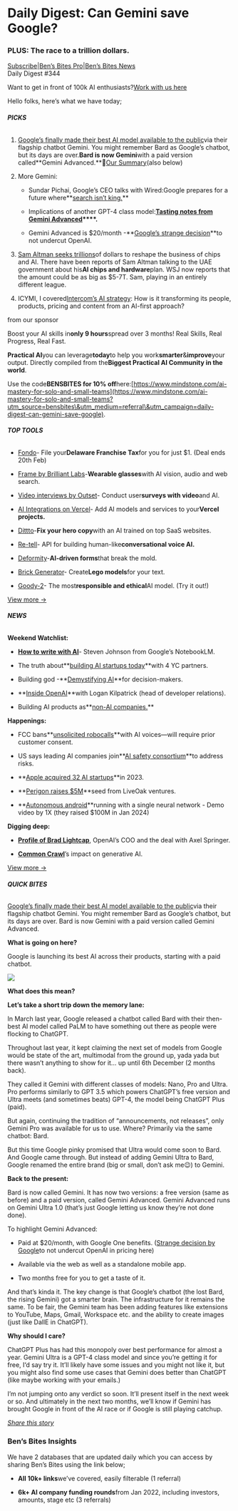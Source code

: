 # Daily Digest: Can Gemini save Google?

### PLUS: The race to a trillion dollars.

[S](https://bensbites.com?utm_source=bensbites\&utm_medium=referral\&utm_campaign=daily-digest-can-gemini-save-google)[ubscribe](https://bensbites.com?utm_source=bensbites\&utm_medium=referral\&utm_campaign=daily-digest-can-gemini-save-google)|[Ben’s Bites Pro](https://bensbites.beehiiv.com/upgrade)|[Ben’s Bites News](https://news.bensbites.co/?utm_source=bensbites\&utm_medium=referral\&utm_campaign=daily-digest-can-gemini-save-google)\
Daily Digest #344

Want to get in front of 100k AI enthusiasts?[Work with us here](https://grizzlyads.com/store/bens-bites?utm_source=bensbites\&utm_medium=referral\&utm_campaign=daily-digest-can-gemini-save-google)

Hello folks, here’s what we have today;

###### **PICKS**

1. [Google’s finally made their best AI model available to the public](https://blog.google/products/gemini/bard-gemini-advanced-app/?utm_source=bensbites\&utm_medium=referral\&utm_campaign=daily-digest-can-gemini-save-google)via their flagship chatbot Gemini. You might remember Bard as Google’s chatbot, but its days are over.**Bard is now Gemini**with a paid version called\*\*Gemini Advanced.\*\*🍿[Our Summary](https://bensbites.beehiiv.com/p/google-launches-gemini-advanced-compete-openai)(also below)

2. More Gemini:

   - Sundar Pichai, Google’s CEO talks with Wired:Google prepares for a future where\*\*[search isn’t king.](https://www.wired.com/story/google-prepares-for-a-future-where-search-isnt-king/?utm_source=bensbites\&utm_medium=referral\&utm_campaign=daily-digest-can-gemini-save-google)\*\*

   - Implications of another GPT-4 class model:**[Tasting notes from Gemini Advanced](https://www.oneusefulthing.org/p/google-gemini-advanced-tasting-notes?utm_source=bensbites\&utm_medium=referral\&utm_campaign=daily-digest-can-gemini-save-google)\*\*\*\*.**

   - Gemini Advanced is $20/month -\*\*[Google’s strange decision](https://www.theinformation.com/articles/googles-strange-decision-to-not-undercut-openai-and-microsoft-openais-secret-agents?utm_source=bensbites\&utm_medium=referral\&utm_campaign=daily-digest-can-gemini-save-google)\*\*to not undercut OpenAI.

3. [Sam Altman seeks trillions](https://www.wsj.com/tech/ai/sam-altman-seeks-trillions-of-dollars-to-reshape-business-of-chips-and-ai-89ab3db0?utm_source=bensbites\&utm_medium=referral\&utm_campaign=daily-digest-can-gemini-save-google)of dollars to reshape the business of chips and AI. There have been reports of Sam Altman talking to the UAE government about his**AI chips and hardware**plan. WSJ now reports that the amount could be as big as $5-7T. Sam, playing in an entirely different league.

4. ICYMI, I covered[Intercom’s AI strategy](https://bensbites.beehiiv.com/p/analysing-intercoms-ai-strategy): How is it transforming its people, products, pricing and content from an AI-first approach?

from our sponsor

Boost your AI skills in**only 9 hours**spread over 3 months! Real Skills, Real Progress, Real Fast.

**Practical AI**you can leverage**today**to help you work**smarter**&**improve**your output. Directly compiled from the**Biggest Practical AI Community in the world**.

Use the code**BENSBITES for 10% off**here:[https://www.mindstone.com/ai-mastery-for-solo-and-small-teams](https://www.mindstone.com/ai-mastery-for-solo-and-small-teams?utm_source=bensbites\&utm_medium=referral\&utm_campaign=daily-digest-can-gemini-save-google).

###### **TOP TOOLS**

- [Fondo](https://www.tryfondo.com/1?utm_source=bensbites\&utm_medium=referral\&utm_campaign=daily-digest-can-gemini-save-google)- File your**Delaware Franchise Tax**for you for just $1. (Deal ends 20th Feb)

- [Frame by Brilliant Labs](https://brilliant.xyz/?utm_source=bensbites\&utm_medium=referral\&utm_campaign=daily-digest-can-gemini-save-google)-**Wearable glasses**with AI vision, audio and web search.

- [Video interviews by Outset](https://outset.ai/video-interviews?utm_source=bensbites\&utm_medium=referral\&utm_campaign=daily-digest-can-gemini-save-google)- Conduct user**surveys with video**and AI.

- [AI Integrations on Vercel](https://vercel.com/blog/ai-integrations?utm_source=bensbites\&utm_medium=referral\&utm_campaign=daily-digest-can-gemini-save-google)- Add AI models and services to your**Vercel projects.**

- [Dittto](https://www.dittto.ai/?utm_source=bensbites\&utm_medium=referral\&utm_campaign=daily-digest-can-gemini-save-google)-**Fix your hero copy**with an AI trained on top SaaS websites.

- [Re-tell](https://www.re-tell.ai/?utm_source=bensbites\&utm_medium=referral\&utm_campaign=daily-digest-can-gemini-save-google)- API for building human-like**conversational voice AI.**

- [Deformity](https://deformity.ai/?utm_source=bensbites\&utm_medium=referral\&utm_campaign=daily-digest-can-gemini-save-google)-**AI-driven forms**that break the mold.

- [Brick Generator](https://brickgenerator.com/?utm_source=bensbites\&utm_medium=referral\&utm_campaign=daily-digest-can-gemini-save-google)- Create**Lego models**for your text.

- [Goody-2](http://goody2.ai/?utm_source=bensbites\&utm_medium=referral\&utm_campaign=daily-digest-can-gemini-save-google)- The most**responsible and ethical**AI model. (Try it out!)

[View more →](https://news.bensbites.co/tags/show?utm_source=bensbites\&utm_medium=referral\&utm_campaign=daily-digest-can-gemini-save-google)

###### **NEWS**

**Weekend Watchlist:**

- **[How to write with AI](https://www.youtube.com/watch?v=FupwoRhK_Mk\&utm_source=bensbites\&utm_medium=referral\&utm_campaign=daily-digest-can-gemini-save-google)**- Steven Johnson from Google’s NotebookLM.

- The truth about\*\*[building AI startups today](https://www.youtube.com/watch?v=TwDJhUJL-5o\&utm_source=bensbites\&utm_medium=referral\&utm_campaign=daily-digest-can-gemini-save-google)\*\*with 4 YC partners.

- Building god -\*\*[Demystifying AI](https://www.infiniteloopspodcast.com/rohit-krishnan-demystifying-ai-ep-201/?utm_source=bensbites\&utm_medium=referral\&utm_campaign=daily-digest-can-gemini-save-google)\*\*for decision-makers.

- \*\*[Inside OpenAI](https://www.youtube.com/watch?v=XkMbkWG2ca4\&utm_source=bensbites\&utm_medium=referral\&utm_campaign=daily-digest-can-gemini-save-google)\*\*with Logan Kilpatrick (head of developer relations).

- Building AI products as\*\*[non-AI companies.](https://open.spotify.com/episode/3j1F8qhnRG8wYpXY3U1kNA?utm_source=bensbites\&utm_medium=referral\&utm_campaign=daily-digest-can-gemini-save-google)\*\*

**Happenings:**

- FCC bans\*\*[unsolicited robocalls](https://www.wsj.com/tech/ai/fcc-bans-ai-artificial-intelligence-voices-in-robocalls-texts-3ea20d9f?utm_source=bensbites\&utm_medium=referral\&utm_campaign=daily-digest-can-gemini-save-google)\*\*with AI voices—will require prior customer consent.

- US says leading AI companies join\*\*[AI safety consortium](https://www.reuters.com/technology/us-says-leading-ai-companies-join-safety-consortium-address-risks-2024-02-08/?utm_source=bensbites\&utm_medium=referral\&utm_campaign=daily-digest-can-gemini-save-google)\*\*to address risks.

- \*\*[Apple acquired 32 AI startups](https://stocklytics.com/content/apple-sets-new-record-acquires-32-ai-startups-in-2023-the-highest-among-major-tech-companies/?utm_source=bensbites\&utm_medium=referral\&utm_campaign=daily-digest-can-gemini-save-google)\*\*in 2023.

- \*\*[Perigon raises $5M](https://liveoak.vc/investing-in-perigon-unleashing-contextual-intelligence-at-scale/?utm_source=bensbites\&utm_medium=referral\&utm_campaign=daily-digest-can-gemini-save-google)\*\*seed from LiveOak ventures.

- \*\*[Autonomous android](https://www.1x.tech/discover/all-neural-networks-all-autonomous-all-1x-speed?utm_source=bensbites\&utm_medium=referral\&utm_campaign=daily-digest-can-gemini-save-google)\*\*running with a single neural network - Demo video by 1X (they raised $100M in Jan 2024)

**Digging deep:**

- **[Profile of Brad Lightcap](https://www.bloomberg.com/news/articles/2024-02-08/sam-altman-is-counting-on-openai-coo-brad-lightcap-to-transform-the-business?utm_source=bensbites\&utm_medium=referral\&utm_campaign=daily-digest-can-gemini-save-google)**, OpenAI’s COO and the deal with Axel Springer.

- **[Common Crawl](https://foundation.mozilla.org/en/research/library/generative-ai-training-data/common-crawl/?utm_source=bensbites\&utm_medium=referral\&utm_campaign=daily-digest-can-gemini-save-google)**’s impact on generative AI.

[View more →](https://news.bensbites.co/tags/news/trending?utm_source=bensbites\&utm_medium=referral\&utm_campaign=daily-digest-can-gemini-save-google)

###### **QUICK BITES**

[Google’s finally made their best AI model available to the public](https://blog.google/products/gemini/bard-gemini-advanced-app/?utm_source=bensbites\&utm_medium=referral\&utm_campaign=daily-digest-can-gemini-save-google)via their flagship chatbot Gemini. You might remember Bard as Google’s chatbot, but its days are over. Bard is now Gemini with a paid version called Gemini Advanced.

**What is going on here?**

Google is launching its best AI across their products, starting with a paid chatbot.

![](https://media.beehiiv.com/cdn-cgi/image/fit=scale-down,format=auto,onerror=redirect,quality=80/uploads/asset/file/60a75cb4-de87-456d-b58d-80df16582103/image.png?t=1707481314)

**What does this mean?**

**Let’s take a short trip down the memory lane:**

In March last year, Google released a chatbot called Bard with their then-best AI model called PaLM to have something out there as people were flocking to ChatGPT.

Throughout last year, it kept claiming the next set of models from Google would be state of the art, multimodal from the ground up, yada yada but there wasn’t anything to show for it… up until 6th December (2 months back).

They called it Gemini with different classes of models: Nano, Pro and Ultra. Pro performs similarly to GPT 3.5 which powers ChatGPT’s free version and Ultra meets (and sometimes beats) GPT-4, the model being ChatGPT Plus (paid).

But again, continuing the tradition of “announcements, not releases”, only Gemini Pro was available for us to use. Where? Primarily via the same chatbot: Bard.

But this time Google pinky promised that Ultra would come soon to Bard. And Google came through. But instead of adding Gemini Ultra to Bard, Google renamed the entire brand (big or small, don’t ask me😉) to Gemini.

**Back to the present:**

Bard is now called Gemini. It has now two versions: a free version (same as before) and a paid version, called Gemini Advanced. Gemini Advanced runs on Gemini Ultra 1.0 (that’s just Google letting us know they’re not done done).

To highlight Gemini Advanced:

- Paid at $20/month, with Google One benefits. ([Strange decision by Google](https://www.theinformation.com/articles/googles-strange-decision-to-not-undercut-openai-and-microsoft-openais-secret-agents?utm_source=bensbites\&utm_medium=referral\&utm_campaign=daily-digest-can-gemini-save-google)to not undercut OpenAI in pricing here)

- Available via the web as well as a standalone mobile app.

- Two months free for you to get a taste of it.

And that’s kinda it. The key change is that Google’s chatbot (the lost Bard, the rising Gemini) got a smarter brain. The infrastructure for it remains the same. To be fair, the Gemini team has been adding features like extensions to YouTube, Maps, Gmail, Workspace etc. and the ability to create images (just like DallE in ChatGPT).

**Why should I care?**

ChatGPT Plus has had this monopoly over best performance for almost a year. Gemini Ultra is a GPT-4 class model and since you’re getting it for free, I‘d say try it. It’ll likely have some issues and you might not like it, but you might also find some use cases that Gemini does better than ChatGPT (like maybe working with your emails.)

I’m not jumping onto any verdict so soon. It’ll present itself in the next week or so. And ultimately in the next two months, we’ll know if Gemini has brought Google in front of the AI race or if Google is still playing catchup.

[*Share this story*](https://bensbites.beehiiv.com/p/google-launches-gemini-advanced-compete-openai)

### Ben’s Bites Insights

We have 2 databases that are updated daily which you can access by sharing Ben’s Bites using the link below;

- **All 10k+ links**we’ve covered, easily filterable (1 referral)

- **6k+ AI company funding rounds**from Jan 2022, including investors, amounts, stage etc (3 referrals)
